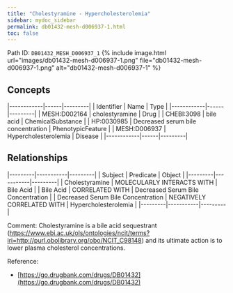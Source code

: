 ```yaml
---
title: "Cholestyramine - Hypercholesterolemia"
sidebar: mydoc_sidebar
permalink: db01432-mesh-d006937-1.html
toc: false 
---
```



Path ID: `DB01432_MESH_D006937_1`
{% include image.html url="images/db01432-mesh-d006937-1.png" file="db01432-mesh-d006937-1.png" alt="db01432-mesh-d006937-1" %}

## Concepts

|------------|------|---------|
| Identifier | Name | Type    |
|------------|------|---------|
| MESH:D002164 | cholestyramine | Drug |
| CHEBI:3098 | bile acid | ChemicalSubstance |
| HP:0030985 | Decreased serum bile concentration | PhenotypicFeature |
| MESH:D006937 | Hypercholesterolemia | Disease |
|------------|------|---------|

## Relationships

|---------|-----------|---------|
| Subject | Predicate | Object  |
|---------|-----------|---------|
| Cholestyramine | MOLECULARLY INTERACTS WITH | Bile Acid |
| Bile Acid | CORRELATED WITH | Decreased Serum Bile Concentration |
| Decreased Serum Bile Concentration | NEGATIVELY CORRELATED WITH | Hypercholesterolemia |
|---------|-----------|---------|

Comment: Cholestyramine is a bile acid sequestrant (https://www.ebi.ac.uk/ols/ontologies/ncit/terms?iri=http://purl.obolibrary.org/obo/NCIT_C98148) and its ultimate action is to lower plasma cholesterol concentrations.

Reference: 
  - [https://go.drugbank.com/drugs/DB01432](https://go.drugbank.com/drugs/DB01432)
